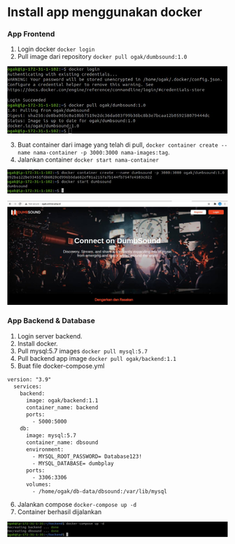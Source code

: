 # Install app menggunakan docker

### App Frontend ###

1. Login docker `` docker login ``
2. Pull image dari repository `` docker pull ogak/dumbsound:1.0 ``

![install app](screenshot/gambar0.jpg) <br />

3. Buat container dari image yang telah di pull, `` docker container create --name nama-container -p 3000:3000 nama-images:tag ``.
4. Jalankan container `` docker start nama-container ``

![install app](screenshot/gambar1.jpg) <br />

![install app](screenshot/gambar1a.jpg) <br />


### App Backend & Database ###
1. Login server backend.
2. Install docker.
3. Pull mysql:5.7 images ``docker pull mysql:5.7``
4. Pull backend app image ``docker pull ogak/backend:1.1``
5. Buat file docker-compose.yml
  ```
  version: "3.9"
    services:
      backend:
        image: ogak/backend:1.1
        container_name: backend
        ports:
          - 5000:5000
      db:
        image: mysql:5.7
        container_name: dbsound
        environment:
          - MYSQL_ROOT_PASSWORD= Database123!
          - MYSQL_DATABASE= dumbplay
        ports:
          - 3306:3306
        volumes:
          - /home/ogak/db-data/dbsound:/var/lib/mysql
  ```
6. Jalankan compose `` docker-compose up -d ``
7. Container berhasil dijalankan
 
![install app](screenshot/gambar2.jpg) <br />
